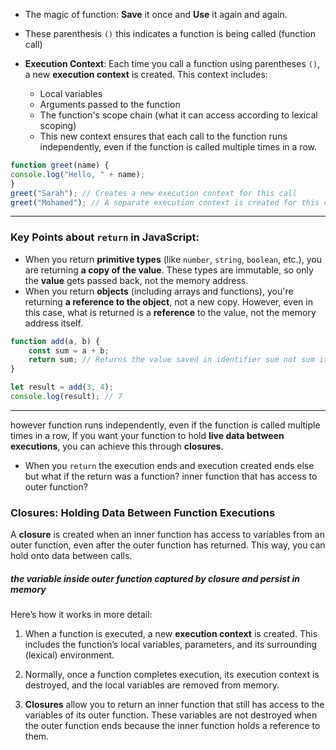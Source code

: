 
- The magic of function: **Save** it once and **Use** it again and again.
- These parenthesis `()` this indicates a function is being called (function call)

- **Execution Context**: Each time you call a function using parentheses `()`, a new **execution context** is created. This context includes:
	- Local variables
	- Arguments passed to the function
	- The function's scope chain (what it can access according to lexical scoping)
	- This new context ensures that each call to the function runs independently, even if the function is called multiple times in a row.

```javascript
function greet(name) {
console.log("Hello, " + name);
}
greet("Sarah"); // Creates a new execution context for this call
greet("Mohamed"); // A separate execution context is created for this call
```
***

### Key Points about `return` in JavaScript:

- When you return **primitive types** (like `number`, `string`, `boolean`, etc.), you are returning **a copy of the value**. These types are immutable, so only the **value** gets passed back, not the memory address.
- When you return **objects** (including arrays and functions), you're returning **a reference to the object**, not a new copy. However, even in this case, what is returned is a **reference** to the value, not the memory address itself.

```javascript
function add(a, b) {
	const sum = a + b;
    return sum; // Returns the value saved in identifier sum not sum itself.
}

let result = add(3, 4);
console.log(result); // 7
```

***
however function runs independently, even if the function is called multiple times in a row, If you want your function to hold **live data between executions**, you can achieve this through **closures**.

- When you `return` the execution ends and execution created ends else 
but what if the return was a function? inner function that has access to outer function?

### Closures: Holding Data Between Function Executions

A **closure** is created when an inner function has access to variables from an outer function, even after the outer function has returned. This way, you can hold onto data between calls.

##### the variable inside outer function captured by closure and persist in memory

Here’s how it works in more detail:

1. When a function is executed, a new **execution context** is created. This includes the function’s local variables, parameters, and its surrounding (lexical) environment.
    
2. Normally, once a function completes execution, its execution context is destroyed, and the local variables are removed from memory.
    
3. **Closures** allow you to return an inner function that still has access to the variables of its outer function. These variables are not destroyed when the outer function ends because the inner function holds a reference to them.

